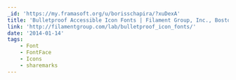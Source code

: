 ```yaml
---
_id: 'https://my.framasoft.org/u/borisschapira/?xuDexA'
title: 'Bulletproof Accessible Icon Fonts | Filament Group, Inc., Boston, MA'
link: 'http://filamentgroup.com/lab/bulletproof_icon_fonts/'
date: '2014-01-14'
tags:
    - Font
    - FontFace
    - Icons
    - sharemarks
---
```


<div class="markdown"><p></p></div>
